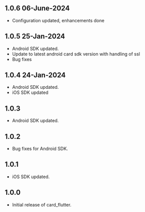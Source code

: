 ## 1.0.6 06-June-2024

* Configuration updated, enhancements done

## 1.0.5 25-Jan-2024

* Android SDK updated.
* Update to latest android card sdk version with handling of ssl
* Bug fixes

## 1.0.4 24-Jan-2024

* Android SDK updated.
* iOS SDK updated

## 1.0.3

* Android SDK updated.

## 1.0.2

* Bug fixes for Android SDK.

## 1.0.1

* iOS SDK updated.

## 1.0.0

* Initial release of card_flutter.